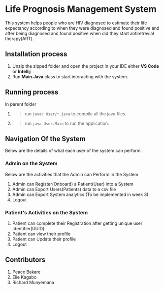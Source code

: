 # Life Prognosis Management System
This system helps people who are HIV diagnosed to estimate their
life expectancy according to when they were diagnosed and found
positive and after being diagnosed and found positive when did
they start antiretrevial therapy(ART).

## Installation process

1. Unzip the zipped folder and open the project in your IDE either __VS Code__ or __Intellij__
2. Run __Main.Java__ class to start interacting with the system.

## Running process
In parent folder 
1. > run `javac User/*.java` to compile all the java files.
2. > run `java User.Main` to run the application.

## Navigation Of the System

Below are the details of what each user of the system can perform.

### Admin on the System

Below are the activities that the Admin can Perform in the System

1. Admin can Register(Onboard) a Patient(User) into a System
2. Admin can Export Users(Patients) data to a csv file
3. Admin can Export System analytics (To be implemented in week 3)
4. Logout

### Patient's Activities on the System

1. Patient can complete their Registration after getting unique user Identifier(UUID)
2. Patient can view their profile
3. Patient can Update their profile
4. Logout

## Contributors

1. Peace Bakare
2. Elie Kagabo
3. Richard Munyemana

